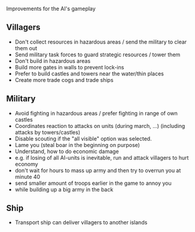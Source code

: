 Improvements for the AI's gameplay

Villagers
---------

 - Don't collect resources in hazardous areas / send the military to clear them out
 - Send military task forces to guard strategic resources / tower them
 - Don't build in hazardous areas
 - Build more gates in walls to prevent lock-ins
 - Prefer to build castles and towers near the water/thin places
 - Create more trade cogs and trade ships

Military
--------

 - Avoid fighting in hazardous areas / prefer fighting in range of own castles
 - Coordinates reaction to attacks on units (during march, ...) (including attacks by towers/castles)
 - Disable scouting if the "all visible" option was selected.
 - Lame you (steal boar in the beginning on purpose)
 - Understand, how to do economic damage
  - e.g. if losing of all AI-units is inevitable, run and attack villagers to hurt economy
 - don't wait for hours to mass up army and then try to overrun you at minute 40
  - send smaller amount of troops earlier in the game to annoy you
  - while building up a big army in the back

Ship
--------

  - Transport ship can deliver villagers to another islands

